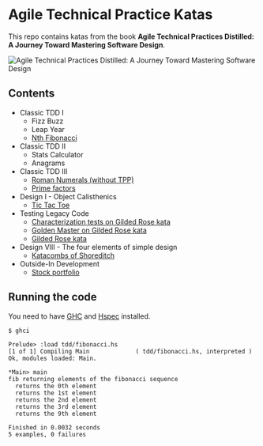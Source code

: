 # Agile Technical Practice Katas

This repo contains katas from the book **Agile Technical Practices Distilled: A Journey Toward Mastering Software Design**.

![](https://d2sofvawe08yqg.cloudfront.net/agiletechnicalpracticesdistilled/hero2x?1549503021 "Agile Technical Practices Distilled: A Journey Toward Mastering Software Design")

## Contents
- Classic TDD I
    - Fizz Buzz
    - Leap Year
    - [Nth Fibonacci](tdd/fibonacci.hs)
- Classic TDD II
    - Stats Calculator
    - Anagrams
- Classic TDD III
    - [Roman Numerals (without TPP)](tdd/romanNumerals.hs)
    - [Prime factors](tdd/primefactors.hs)
- Design I - Object Calisthenics
    - [Tic Tac Toe](calisthenics/tictactoe.hs)
- Testing Legacy Code
    - [Characterization tests on Gilded Rose kata](testingLegacyCode/gildedRose/test/GildedRoseSpec.hs)
    - [Golden Master on Gilded Rose kata](testingLegacyCode/gildedRose/goldenMasterTest.sh)
    - [Gilded Rose kata](testingLegacyCode/gildedRose/)
- Design VIII - The four elements of simple design
    - [Katacombs of Shoreditch](fourElementsOfSimpleDesign/katacombs)
- Outside-In Development
    - [Stock portfolio](outsideInDevelopment/stockportfolio.hs)

## Running the code
You need to have [GHC](https://www.haskell.org/downloads/) and [Hspec](https://hspec.github.io/) installed.
```
$ ghci

Prelude> :load tdd/fibonacci.hs 
[1 of 1] Compiling Main             ( tdd/fibonacci.hs, interpreted )
Ok, modules loaded: Main.

*Main> main
fib returning elements of the fibonacci sequence
  returns the 0th element
  returns the 1st element
  returns the 2nd element
  returns the 3rd element
  returns the 9th element

Finished in 0.0032 seconds
5 examples, 0 failures
```